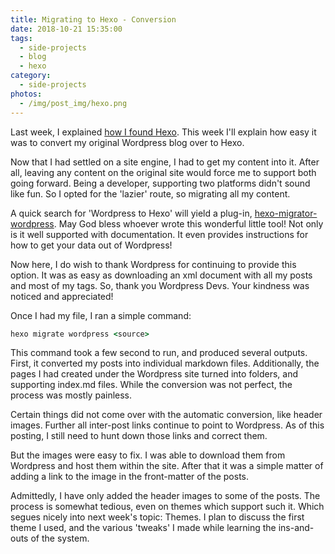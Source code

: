 ```yaml
---
title: Migrating to Hexo - Conversion
date: 2018-10-21 15:35:00
tags:
  - side-projects
  - blog
  - hexo
category:
  - side-projects
photos:
  - /img/post_img/hexo.png
---
```


Last week, I explained [how I found Hexo](/2018/10/14/hexo-discovery/). This week I'll explain how easy it was to convert my original Wordpress blog over to Hexo.

Now that I had settled on a site engine, I had to get my content into it. After all, leaving any content on the original site would force me to support both going forward. Being a developer, supporting two platforms didn't sound like fun. So I opted for the 'lazier' route, so migrating all my content. 

A quick search for 'Wordpress to Hexo' will yield a plug-in, [hexo-migrator-wordpress](https://hexo.io/docs/migration.html). May God bless whoever wrote this wonderful little tool! Not only is it well supported with documentation. It even provides instructions for how to get your data out of Wordpress!

Now here, I do wish to thank Wordpress for continuing to provide this option. It was as easy as downloading an xml document with all my posts and most of my tags. So, thank you Wordpress Devs. Your kindness was noticed and appreciated!

Once I had my file, I ran a simple command:
```cmd
hexo migrate wordpress <source>
```

This command took a few second to run, and produced several outputs. First, it converted my posts into individual markdown files. Additionally, the pages I had created under the Wordpress site turned into folders, and supporting index.md files. While the conversion was not perfect, the process was mostly painless. 

Certain things did not come over with the automatic conversion, like header images. Further all inter-post links continue to point to Wordpress. As of this posting, I still need to hunt down those links and correct them.

But the images were easy to fix. I was able to download them from Wordpress and host them within the site. After that it was a simple matter of adding a link to the image in the front-matter of the posts.

Admittedly, I have only added the header images to some of the posts. The process is somewhat tedious, even on themes which support such it. Which segues nicely into next week's topic: Themes. I plan to discuss the first theme I used, and the various 'tweaks' I made while learning the ins-and-outs of the system.